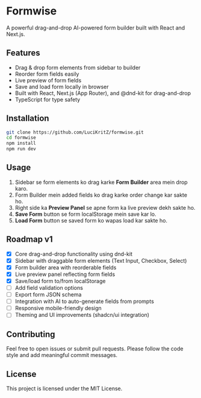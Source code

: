 # Formwise

A powerful drag-and-drop AI-powered form builder built with React and Next.js.

## Features

- Drag & drop form elements from sidebar to builder
- Reorder form fields easily
- Live preview of form fields
- Save and load form locally in browser
- Built with React, Next.js (App Router), and @dnd-kit for drag-and-drop
- TypeScript for type safety

## Installation

```bash
git clone https://github.com/LuciKritZ/formwise.git
cd formwise
npm install
npm run dev
```

## Usage

1. Sidebar se form elements ko drag karke **Form Builder** area mein drop karo.
2. Form Builder mein added fields ko drag karke order change kar sakte ho.
3. Right side ka **Preview Panel** se apne form ka live preview dekh sakte ho.
4. **Save Form** button se form localStorage mein save kar lo.
5. **Load Form** button se saved form ko wapas load kar sakte ho.

## Roadmap v1

- [x] Core drag-and-drop functionality using dnd-kit
- [x] Sidebar with draggable form elements (Text Input, Checkbox, Select)
- [x] Form builder area with reorderable fields
- [x] Live preview panel reflecting form fields
- [x] Save/load form to/from localStorage
- [ ] Add field validation options
- [ ] Export form JSON schema
- [ ] Integration with AI to auto-generate fields from prompts
- [ ] Responsive mobile-friendly design
- [ ] Theming and UI improvements (shadcn/ui integration)

## Contributing

Feel free to open issues or submit pull requests.
Please follow the code style and add meaningful commit messages.

## License

This project is licensed under the MIT License.

